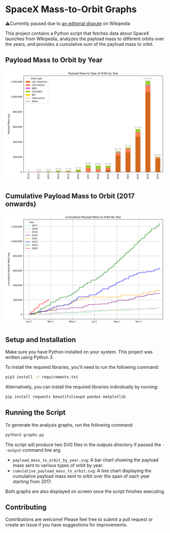 # SpaceX Mass-to-Orbit Graphs

⚠️Currently paused due to [an editorial dispute](https://en.wikipedia.org/wiki/Talk:List_of_Falcon_9_and_Falcon_Heavy_launches#Please_do_not_add_Starlink_masses_when_they're_unknown) on Wikipedia

This project contains a Python script that fetches data about SpaceX launches from Wikipedia, analyzes the payload mass to different orbits over the years, and provides a cumulative sum of the payload mass to orbit.

## Payload Mass to Orbit by Year

![Payload Mass to Orbit by Year](outputs/payload_mass_to_orbit_by_year.svg)

## Cumulative Payload Mass to Orbit (2017 onwards)

![Cumulative Payload Mass to Orbit](outputs/cumulative_payload_mass_to_orbit.svg)

## Setup and Installation

Make sure you have Python installed on your system. This project was written using Python 3.

To install the required libraries, you'll need to run the following command:

```bash
pip3 install -r requirements.txt
```

Alternatively, you can install the required libraries individually by running:

```bash
pip install requests beautifulsoup4 pandas matplotlib
```

## Running the Script

To generate the analysis graphs, run the following command:

```bash
python3 graphs.py
```

The script will produce two SVG files in the outputs directory if passed the `--output` command line arg:

- `payload_mass_to_orbit_by_year.svg`: A bar chart showing the payload mass sent to various types of orbit by year.
- `cumulative_payload_mass_to_orbit.svg`: A line chart displaying the cumulative payload mass sent to orbit over the span of each year starting from 2017.

Both graphs are also displayed on screen once the script finishes executing.

## Contributing

Contributions are welcome! Please feel free to submit a pull request or create an issue if you have suggestions for improvements.
